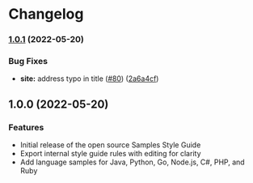 # Changelog

### [1.0.1](https://github.com/GoogleCloudPlatform/samples-style-guide/compare/v1.0.0...v1.0.1) (2022-05-20)


### Bug Fixes

* **site:** address typo in title ([#80](https://github.com/GoogleCloudPlatform/samples-style-guide/issues/80)) ([2a6a4cf](https://github.com/GoogleCloudPlatform/samples-style-guide/commit/2a6a4cf9a11a15a466bc2998e9aaaa764fde4c30))

## 1.0.0 (2022-05-20)


### Features

* Initial release of the open source Samples Style Guide
* Export internal style guide rules with editing for clarity
* Add language samples for Java, Python, Go, Node.js, C#, PHP, and Ruby
